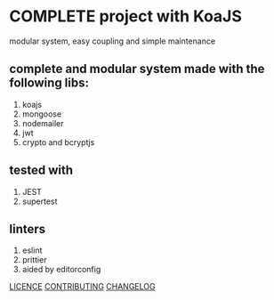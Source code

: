 # COMPLETE project with KoaJS

modular system, easy coupling and simple maintenance

## complete and modular system made with the following libs:

1. koajs
2. mongoose
3. nodemailer
4. jwt
5. crypto and bcryptjs

## tested with

1. JEST
2. supertest

## linters

1. eslint
2. prittier
3. aided by editorconfig

[LICENCE](LICENCE.md)
[CONTRIBUTING](CONTRIBUTING.md)
[CHANGELOG](CHANGELOG.md)
